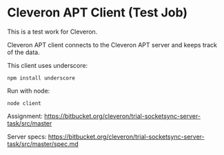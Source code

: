# Cleveron APT Client (Test Job)

This is a test work for Cleveron.

Cleveron APT client connects to the Cleveron APT server and keeps track of the data.

This client uses underscore:
```
npm install underscore
```

Run with node:
```
node client
```
Assignment:
https://bitbucket.org/cleveron/trial-socketsync-server-task/src/master

Server specs:
https://bitbucket.org/cleveron/trial-socketsync-server-task/src/master/spec.md

